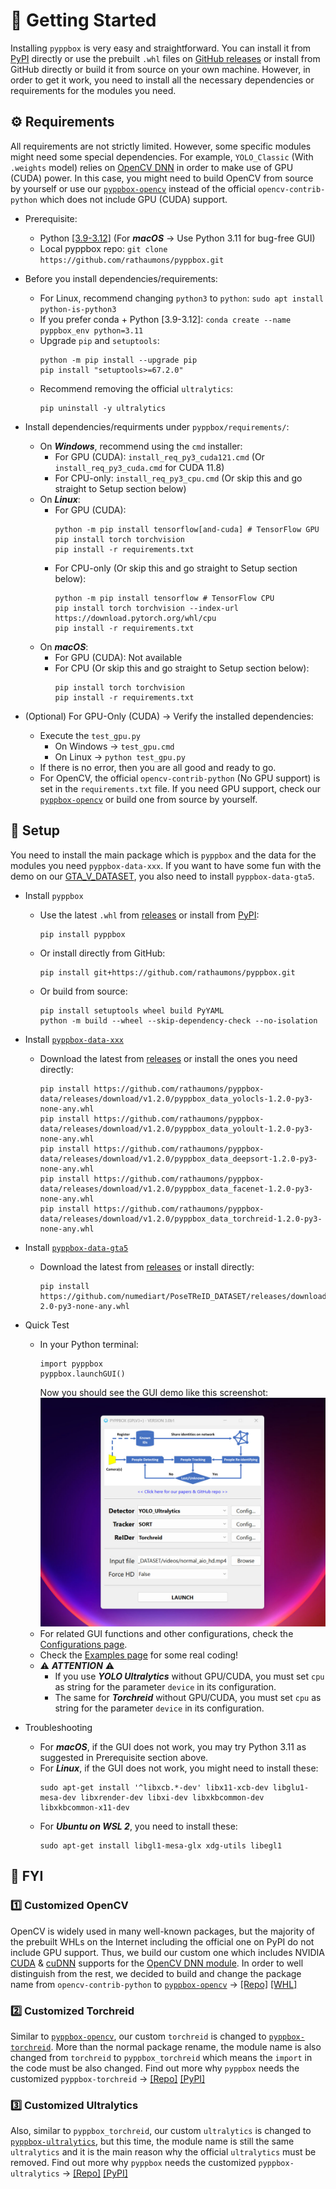 # 🚀 Getting Started

Installing `pyppbox` is very easy and straightforward. You can install it from [PyPI](https://pypi.org/project/pyppbox/) directly or use the prebuilt `.whl` files on [GitHub releases](https://github.com/rathaumons/pyppbox/releases) or install from GitHub directly or build it from source on your own machine. However, in order to get it work, you need to install all the necessary dependencies or requirements for the modules you need.


## ⚙️ Requirements

All requirements are not strictly limited. However, some specific modules might need some special dependencies. For example, `YOLO_Classic` (With `.weights` model) relies on [OpenCV DNN](https://docs.opencv.org/4.x/d2/d58/tutorial_table_of_content_dnn.html) in order to make use of GPU (CUDA) power. In this case, you might need to build OpenCV from source by yourself or use our [`pyppbox-opencv`](https://github.com/rathaumons/opencv-for-pyppbox) instead of the official `opencv-contrib-python` which does not include GPU (CUDA) support.

* Prerequisite: 
  - Python [[3.9-3.12]](https://www.python.org/downloads/) (For ***macOS*** -> Use Python 3.11 for bug-free GUI)
  - Local pyppbox repo: `git clone https://github.com/rathaumons/pyppbox.git`

* Before you install dependencies/requirements:
  - For Linux, recommend changing `python3` to `python`: `sudo apt install python-is-python3`
  - If you prefer conda + Python [3.9-3.12]: `conda create --name pyppbox_env python=3.11`
  - Upgrade `pip` and `setuptools`:
    ```
    python -m pip install --upgrade pip
    pip install "setuptools>=67.2.0"
    ```
  - Recommend removing the official `ultralytics`:
    ```
    pip uninstall -y ultralytics
    ```

* Install dependencies/requirments under `pyppbox/requirements/`: 
  - On ***Windows***, recommend using the `cmd` installer:
    - For GPU (CUDA): `install_req_py3_cuda121.cmd` (Or `install_req_py3_cuda.cmd` for CUDA 11.8)
    - For CPU-only: `install_req_py3_cpu.cmd` (Or skip this and go straight to Setup section below)
  - On ***Linux***:
    - For GPU (CUDA):
      ```
      python -m pip install tensorflow[and-cuda] # TensorFlow GPU
      pip install torch torchvision
      pip install -r requirements.txt
      ```
    - For CPU-only (Or skip this and go straight to Setup section below):
      ```
      python -m pip install tensorflow # TensorFlow CPU
      pip install torch torchvision --index-url https://download.pytorch.org/whl/cpu
      pip install -r requirements.txt
      ```
  - On ***macOS***:
    - For GPU (CUDA): Not available
    - For CPU (Or skip this and go straight to Setup section below):
      ```
      pip install torch torchvision
      pip install -r requirements.txt
      ```

* (Optional) For GPU-Only (CUDA) -> Verify the installed dependencies:
  - Execute the `test_gpu.py`
    - On Windows -> `test_gpu.cmd`
    - On Linux -> `python test_gpu.py`
  - If there is no error, then you are all good and ready to go.
  - For OpenCV, the official `opencv-contrib-python` (No GPU support) is set in the `requirements.txt` file. If you need GPU support, check our [`pyppbox-opencv`](https://github.com/rathaumons/opencv-for-pyppbox) or build one from source by yourself.


## 💽 Setup

You need to install the main package which is `pyppbox` and the data for the modules you need `pyppbox-data-xxx`. If you want to have some fun with the demo on our [GTA_V_DATASET](https://github.com/rathaumons/PoseTReID_DATASET), you also need to install `pyppbox-data-gta5`.

* Install `pyppbox`
  - Use the latest `.whl` from [releases](https://github.com/rathaumons/pyppbox/releases) or install from [PyPI](https://pypi.org/project/pyppbox/):
    ```
    pip install pyppbox
    ``` 
  - Or install directly from GitHub:
    ```
    pip install git+https://github.com/rathaumons/pyppbox.git
    ```
  - Or build from source:
    ```
    pip install setuptools wheel build PyYAML
    python -m build --wheel --skip-dependency-check --no-isolation
    ```

* Install [`pyppbox-data-xxx`](https://github.com/rathaumons/pyppbox-data/)
  - Download the latest from [releases](https://github.com/rathaumons/pyppbox-data/releases) or install the ones you need directly:
    ```
    pip install https://github.com/rathaumons/pyppbox-data/releases/download/v1.2.0/pyppbox_data_yolocls-1.2.0-py3-none-any.whl
    pip install https://github.com/rathaumons/pyppbox-data/releases/download/v1.2.0/pyppbox_data_yoloult-1.2.0-py3-none-any.whl
    pip install https://github.com/rathaumons/pyppbox-data/releases/download/v1.2.0/pyppbox_data_deepsort-1.2.0-py3-none-any.whl
    pip install https://github.com/rathaumons/pyppbox-data/releases/download/v1.2.0/pyppbox_data_facenet-1.2.0-py3-none-any.whl
    pip install https://github.com/rathaumons/pyppbox-data/releases/download/v1.2.0/pyppbox_data_torchreid-1.2.0-py3-none-any.whl
    ```

* Install [`pyppbox-data-gta5`](https://github.com/rathaumons/PoseTReID_DATASET#-introducing-pyppbox-data-gta5)
  - Download the latest from [releases](https://github.com/rathaumons/PoseTReID_DATASET/releases) or install directly:
    ```
    pip install https://github.com/numediart/PoseTReID_DATASET/releases/download/v2.0/pyppbox_data_gta5-2.0-py3-none-any.whl
    ```

* Quick Test
  - In your Python terminal:
    ```
    import pyppbox
    pyppbox.launchGUI()
    ```
    Now you should see the GUI demo like this screenshot:
    <img src="https://raw.githubusercontent.com/rathaROG/screenshot/master/pyppbox/pyppbox_gui.jpg">
  - For related GUI functions and other configurations, check the [Configurations page](https://rathaumons.github.io/pyppbox/pyppbox/config.html).
  - Check the [Examples page](https://rathaumons.github.io/pyppbox/examples.html) for some real coding!
  - ⚠️ ***ATTENTION*** ⚠️
    * If you use ***YOLO Ultralytics*** without GPU/CUDA, you must set `cpu` as string for the parameter `device` in its configuration.
    * The same for ***Torchreid*** without GPU/CUDA, you must set `cpu` as string for the parameter `device` in its configuration.

* Troubleshooting
  - For ***macOS***, if the GUI does not work, you may try Python 3.11 as suggested in Prerequisite section above.
  - For ***Linux***, if the GUI does not work, you might need to install these:
    ```
    sudo apt-get install '^libxcb.*-dev' libx11-xcb-dev libglu1-mesa-dev libxrender-dev libxi-dev libxkbcommon-dev libxkbcommon-x11-dev
    ```
  - For ***Ubuntu on WSL 2***, you need to install these:
    ```
    sudo apt-get install libgl1-mesa-glx xdg-utils libegl1
    ```

## 📢 FYI

### 1️⃣ Customized OpenCV

OpenCV is widely used in many well-known packages, but the majority of the prebuilt WHLs on the Internet including the official one on PyPI do not include GPU support. Thus, we build our custom one which includes NVIDIA [CUDA](https://developer.nvidia.com/cuda-downloads) & [cuDNN](https://developer.nvidia.com/rdp/cudnn-download) supports for the [OpenCV DNN module](https://docs.opencv.org/4.x/d2/d58/tutorial_table_of_content_dnn.html). In order to well distinguish from the rest, we decided to build and change the package name from `opencv-contrib-python` to [`pyppbox-opencv`](https://github.com/rathaumons/opencv-for-pyppbox) -> [[Repo]](https://github.com/rathaumons/opencv-for-pyppbox) [[WHL]](https://github.com/rathaumons/opencv-for-pyppbox/releases)

### 2️⃣ Customized Torchreid

Similar to [`pyppbox-opencv`](https://github.com/rathaumons/opencv-for-pyppbox), our custom `torchreid` is changed to [`pyppbox-torchreid`](https://github.com/rathaumons/torchreid-for-pyppbox). More than the normal package rename, the module name is also changed from `torchreid` to `pyppbox_torchreid` which means the `import` in the code must be also changed. Find out more why `pyppbox` needs the customized `pyppbox-torchreid` -> [[Repo]](https://github.com/rathaumons/torchreid-for-pyppbox) [[PyPI]](https://pypi.org/project/pyppbox-torchreid/)

### 3️⃣ Customized Ultralytics

Also, similar to `pyppbox_torchreid`, our custom `ultralytics` is changed to [`pyppbox-ultralytics`](https://github.com/rathaumons/ultralytics-for-pyppbox), but this time, the module name is still the same `ultralytics` and it is the main reason why the official `ultralytics` must be removed. Find out more why `pyppbox` needs the customized `pyppbox-ultralytics` -> [[Repo]](https://github.com/rathaumons/ultralytics-for-pyppbox) [[PyPI]](https://pypi.org/project/pyppbox-ultralytics/)
